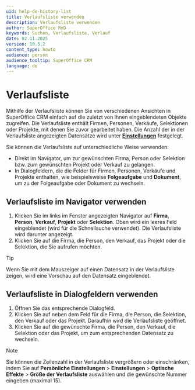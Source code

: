 ```yaml
---
uid: help-de-history-list
title: Verlaufsliste verwenden
description: Verlaufsliste verwenden
author: SuperOffice RnD
keywords: Suchen, Verlaufsliste, Verlauf
date: 02.11.2025
version: 10.5.2
content_type: howto
audience: person
audience_tooltip: SuperOffice CRM
language: de
---
```


# Verlaufsliste <i class="ph ph-clock" aria-label="Clock icon"></i>

Mithilfe der Verlaufsliste können Sie von verschiedenen Ansichten in SuperOffice CRM einfach auf die zuletzt von Ihnen eingeblendeten Objekte zugreifen. Die Verlaufsliste enthält Firmen, Personen, Verkäufe, Selektionen oder Projekte, mit denen Sie zuvor gearbeitet haben. Die Anzahl der in der Verlaufsliste angezeigten Datensätze wird unter [**Einstellungen**][1] festgelegt.

Sie können die Verlaufsliste auf unterschiedliche Weise verwenden:

* Direkt im Navigator, um zur gewünschten Firma, Person oder Selektion bzw. zum gewünschten Projekt oder Verkauf zu gelangen.
* In Dialogfeldern, die die Felder für Firmen, Personen, Verkäufe und Projekte enthalten, wie beispielsweise **Folgeaufgabe** und **Dokument**, um zu der Folgeaufgabe oder Dokument zu wechseln.

## Verlaufsliste im Navigator verwenden

1. Klicken Sie im links im Fenster angezeigten Navigator auf **Firma**, **Person**, **Verkauf**, **Projekt** oder **Selektion**. Oben wird ein leeres Feld eingeblendet (wird für die Schnellsuche verwendet). Die Verlaufsliste wird darunter angezeigt.
2. Klicken Sie auf die Firma, die Person, den Verkauf, das Projekt oder die Selektion, die Sie aufrufen möchten.

> [!TIP]
> Wenn Sie mit dem Mauszeiger auf einen Datensatz in der Verlaufsliste zeigen, wird eine Vorschau auf den Datensatz eingeblendet.

## Verlaufsliste in Dialogfeldern verwenden

1. Öffnen Sie das entsprechende Dialogfeld.
2. Klicken Sie auf <i class="ph ph-caret-down" aria-label="Chevron"></i> neben dem Feld für die Firma, die Person, die Selektion, den Verkauf oder das Projekt. Daraufhin wird die Verlaufsliste geöffnet.
3. Klicken Sie auf die gewünschte Firma, die Person, den Verkauf, die Selektion oder das Projekt, um zum entsprechenden Datensatz zu wechseln.

> [!NOTE]
> Sie können die Zeilenzahl in der Verlaufsliste vergrößern oder einschränken, indem Sie auf <i class="ph ph-user-circle" aria-hidden="true"></i> **Persönliche Einstellungen** > **Einstellungen** > **Optische Effekte** > **Größe der Verlaufsliste** auswählen und die gewünschte Nummer eingeben (maximal 15).

<!-- Referenced links -->
[1]: ../getting-started/preferences.md
